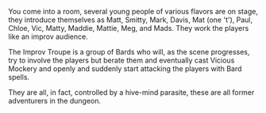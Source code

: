 You come into a room, several young people of various flavors are on stage, they introduce themselves as Matt, Smitty, Mark, Davis, Mat (one 't'), Paul, Chloe, Vic, Matty, Maddie, Mattie, Meg, and Mads. They work the players like an improv audience.

The Improv Troupe is a group of Bards who will, as the scene progresses, try to involve the players but berate them and eventually cast Vicious Mockery and openly and suddenly start attacking the players with Bard spells.

They are all, in fact, controlled by a hive-mind parasite, these are all former adventurers in the dungeon.